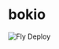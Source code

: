 # bokio
![Fly Deploy](https://github.com/mahdikhashan/bokio/workflows/Fly%20Deploy/badge.svg?branch=master)
